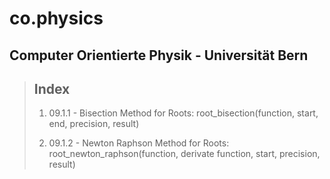 # co.physics #


## Computer Orientierte Physik - Universität Bern ##


> ## Index ##
>
> 1. 09.1.1	- Bisection Method for Roots:
> root_bisection(function, start, end, precision, result)
> 
> 2. 09.1.2 - Newton Raphson Method for Roots:
> root_newton_raphson(function, derivate function, start, precision, result)
>


